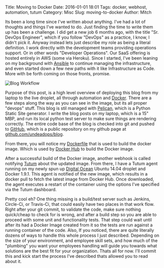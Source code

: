 Title: Moving to Docker
Date: 2016-01-01 18:01
Tags: docker, webhost, automation, tutum
Category: Misc
Slug: moving-to-docker
Author: Mitch

Its been a long time since I've written about anything.  I've had a lot of thoughts and things I've wanted to do. Just finding the time to write them up has been a challenge.  I did get a new job 6 months ago, with the title "Sr. DevOps Engineer", which if you follow "DevOps" as a practice, I know, I didn't pick it.  Anyway instead lets just describe my role as being a literal definition.  I work directly with the development teams providing operations support.  Or in other words "Developer Operations".  Our SaaS offering is hosted entirely in AWS (some via Heroku).  Since I started, I've been leaning on my background with [Ansible](http://www.ansible.com/) to continue managing the infrastructure, and even started down a few new paths with it like Infrastructure as Code.  More with be forth coming on those fronts, promise.

![Blog Workflow]({filename}/images/blog-workflow.png)

Purpose of this post, is a high level overview of deploying this blog from my laptop to the live droplet, all through automation and [Docker](http://docker.com).  There are a few steps along the way as you can see in the image, but its all proper "devops" stuff.  This blog is stil managed with [Pelican](http://blog.getpelican.com/), which is a Python Static Site generator.  I write the blog posts on my laptop, which is a 15" MBP, and run its local python test server to make sure things are rendering correctly.  The entire code base of the blog is checked into git and pushed to [GitHub](https://github.com), which is a public repository on my github page at [github.com/undeadops/blog](https://github.com/undeadops/blog).  

From there, you will notice my [Dockerfile](https://github.com/undeadops/blog/blob/master/Dockerfile) that is used to build the docker image.  Which is used by [Docker Hub](https://hub.docker.com/r/undeadops/blog) to build the Docker image.

After a successful build of the Docker image, another webhook is called notifying [Tutum](https://www.tutum.co/) about the updated image.  From there, I have a Tutum agent running on my newly spun up [Digital Ocean](https://www.digitalocean.com/) Ubuntu 14.04 droplet and Docker 1.9.1.  This agent is notified of the new image, which results in a docker pull to fetch the latest image from Docker Hub.  Once downloaded, the agent executes a restart of the container using the options I've specified via the Tutum dashboard.

Pretty cool eh?  One thing missing is a build/test server such as Jenkins, Circle-Ci, or Travis-Ci, that could easily have two places in that work flow.  Right after your git commit, to validate the code, make sure nothing quick/cheap to check for is wrong, and after a build step so you are able to proceed with some unit and functionality tests.  That step could wait until after its had a Docker Image created from it so the tests are run against a running container of the code.  Also, If you noticed, there are quite literally dozens of ways to handle this whole process I just described.  Depending on the size of your environment, and employee skill sets, and how much of the "plumbing" you want your employees handling will guide you towards what solutions are the best fit for your organization.  Thats all for now.  I'll commit this and kick start the process I've described thats allowed you to read about it.   

